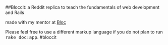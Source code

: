 ##Bloccit: a Reddit replica to teach the fundamentals of web development and Rails

made with my mentor at [Bloc](http://bloc.io)


Please feel free to use a different markup language if you do not plan to run
<tt>rake doc:app</tt>.
#bloccit
